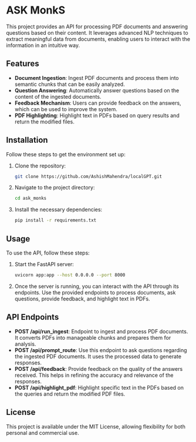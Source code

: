 # ASK MonkS

This project provides an API for processing PDF documents and answering questions based on their content. It leverages advanced NLP techniques to extract meaningful data from documents, enabling users to interact with the information in an intuitive way.

## Features

- **Document Ingestion**: Ingest PDF documents and process them into semantic chunks that can be easily analyzed.
- **Question Answering**: Automatically answer questions based on the content of the ingested documents.
- **Feedback Mechanism**: Users can provide feedback on the answers, which can be used to improve the system.
- **PDF Highlighting**: Highlight text in PDFs based on query results and return the modified files.

## Installation

Follow these steps to get the environment set up:

1. Clone the repository:
    ```bash
    git clone https://github.com/AshishMahendra/localGPT.git
    ```

2. Navigate to the project directory:
    ```bash
    cd ask_monks
    ```

3. Install the necessary dependencies:
    ```bash
    pip install -r requirements.txt
    ```

## Usage

To use the API, follow these steps:

1. Start the FastAPI server:
    ```bash
    uvicorn app:app --host 0.0.0.0 --port 8000
    ```

2. Once the server is running, you can interact with the API through its endpoints. Use the provided endpoints to process documents, ask questions, provide feedback, and highlight text in PDFs.

## API Endpoints

- **POST /api/run_ingest**: Endpoint to ingest and process PDF documents. It converts PDFs into manageable chunks and prepares them for analysis.
- **POST /api/prompt_route**: Use this endpoint to ask questions regarding the ingested PDF documents. It uses the processed data to generate responses.
- **POST /api/feedback**: Provide feedback on the quality of the answers received. This helps in refining the accuracy and relevance of the responses.
- **POST /api/highlight_pdf**: Highlight specific text in the PDFs based on the queries and return the modified PDF files.

## License

This project is available under the MIT License, allowing flexibility for both personal and commercial use.

